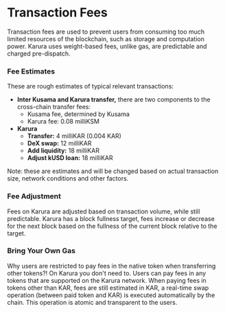 # Transaction Fees

Transaction fees are used to prevent users from consuming too much limited resources of the blockchain, such as storage and computation power. Karura uses weight-based fees, unlike gas, are predictable and charged pre-dispatch. 

### Fee Estimates

These are rough estimates of typical relevant transactions:

* **Inter Kusama and Karura transfer,** there are two components to the cross-chain transfer fees:
  * Kusama fee, determined by Kusama
  * Karura fee: 0.08 milliKSM
* **Karura** 
  * **Transfer:** 4 milliKAR \(0.004 KAR\)
  * **DeX swap:** 12 milliKAR
  * **Add liquidity:** 18 milliKAR
  * **Adjust kUSD loan:** 18 milliKAR

Note: these are estimates and will be changed based on actual transaction size, network conditions and other factors.

### Fee Adjustment <a id="fee-adjustment"></a>

Fees on Karura are adjusted based on transaction volume, while still predictable. Karura has a block fullness target, fees increase or decrease for the next block based on the fullness of the current block relative to the target. 

### Bring Your Own Gas

Why users are restricted to pay fees in the native token when transferring other tokens?! On Karura you don't need to. Users can pay fees in any tokens that are supported on the Karura network. When paying fees in tokens other than KAR, fees are still estimated in KAR, a real-time swap operation \(between paid token and KAR\) is executed automatically by the chain. This operation is atomic and transparent to the users. 

